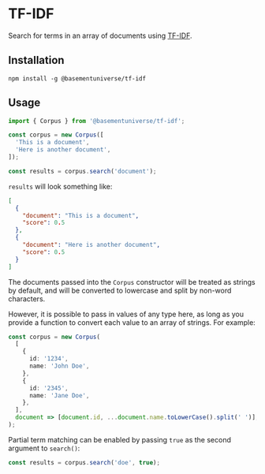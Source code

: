 # TF-IDF

Search for terms in an array of documents using [TF-IDF](https://en.wikipedia.org/wiki/Tf%E2%80%93idf).

## Installation

```
npm install -g @basementuniverse/tf-idf
```

## Usage

```typescript
import { Corpus } from '@basementuniverse/tf-idf';

const corpus = new Corpus([
  'This is a document',
  'Here is another document',
]);

const results = corpus.search('document');
```

`results` will look something like:

```json
[
  {
    "document": "This is a document",
    "score": 0.5
  },
  {
    "document": "Here is another document",
    "score": 0.5
  }
]
```

The documents passed into the `Corpus` constructor will be treated as strings by default, and will be converted to lowercase and split by non-word characters.

However, it is possible to pass in values of any type here, as long as you provide a function to convert each value to an array of strings. For example:

```typescript
const corpus = new Corpus(
  [
    {
      id: '1234',
      name: 'John Doe',
    },
    {
      id: '2345',
      name: 'Jane Doe',
    },
  ],
  document => [document.id, ...document.name.toLowerCase().split(' ')],
);
```

Partial term matching can be enabled by passing `true` as the second argument to `search()`:

```typescript
const results = corpus.search('doe', true);
```
